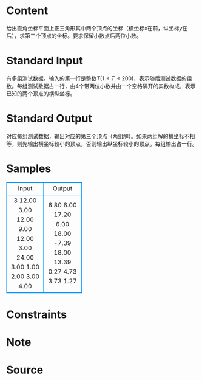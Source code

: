 
# Content

给出直角坐标平面上正三角形其中两个顶点的坐标（横坐标$x$在前，纵坐标$y$在后），求第三个顶点的坐标。要求保留小数点后两位小数。

# Standard Input

有多组测试数据。输入的第一行是整数$T$($1\leq T\leq 200$)，表示随后测试数据的组数。每组测试数据占一行，由$4$个带两位小数并由一个空格隔开的实数构成，表示已知的两个顶点的横纵坐标。

# Standard Output

对应每组测试数据，输出对应的第三个顶点（两组解）。如果两组解的横坐标不相等，则先输出横坐标较小的顶点，否则输出纵坐标较小的顶点。每组输出占一行。

# Samples

<style>
        table,table tr th, table tr td { border:1px solid #0094ff; }
        table { width: 200px; min-height: 25px; line-height: 25px; text-align: center; border-collapse: collapse;}   
    </style>
<table>
	<tr>
		<td>Input</td>
		<td>Output</td>
	</tr>
<tr><td>3
12.00 3.00 12.00 9.00
12.00 3.00 24.00 3.00
1.00 2.00 3.00 4.00</td><td>6.80 6.00 17.20 6.00
18.00 -7.39 18.00 13.39
0.27 4.73 3.73 1.27</td></tr></table>


# Constraints



# Note



# Source


